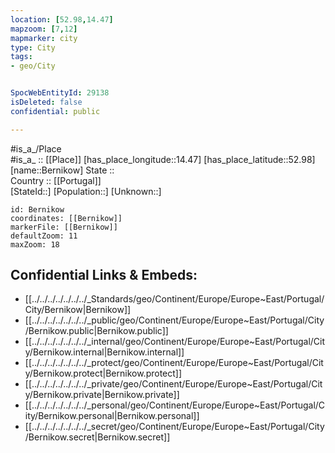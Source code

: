 ```yaml
---
location: [52.98,14.47] 
mapzoom: [7,12] 
mapmarker: city 
type: City
tags:
- geo/City


SpocWebEntityId: 29138
isDeleted: false
confidential: public

---
```

#is_a_/Place  
#is_a_ :: [[Place]] 
[has_place_longitude::14.47] 
[has_place_latitude::52.98] 
[name::Bernikow] 
State ::  
Country :: [[Portugal]]  
[StateId::] 
[Population::] 
[Unknown::] 


```leaflet
id: Bernikow
coordinates: [[Bernikow]] 
markerFile: [[Bernikow]] 
defaultZoom: 11 
maxZoom: 18
```


## Confidential Links & Embeds: 
- [[../../../../../../../_Standards/geo/Continent/Europe/Europe~East/Portugal/City/Bernikow|Bernikow]] 
- [[../../../../../../../_public/geo/Continent/Europe/Europe~East/Portugal/City/Bernikow.public|Bernikow.public]] 
- [[../../../../../../../_internal/geo/Continent/Europe/Europe~East/Portugal/City/Bernikow.internal|Bernikow.internal]] 
- [[../../../../../../../_protect/geo/Continent/Europe/Europe~East/Portugal/City/Bernikow.protect|Bernikow.protect]] 
- [[../../../../../../../_private/geo/Continent/Europe/Europe~East/Portugal/City/Bernikow.private|Bernikow.private]] 
- [[../../../../../../../_personal/geo/Continent/Europe/Europe~East/Portugal/City/Bernikow.personal|Bernikow.personal]] 
- [[../../../../../../../_secret/geo/Continent/Europe/Europe~East/Portugal/City/Bernikow.secret|Bernikow.secret]] 
